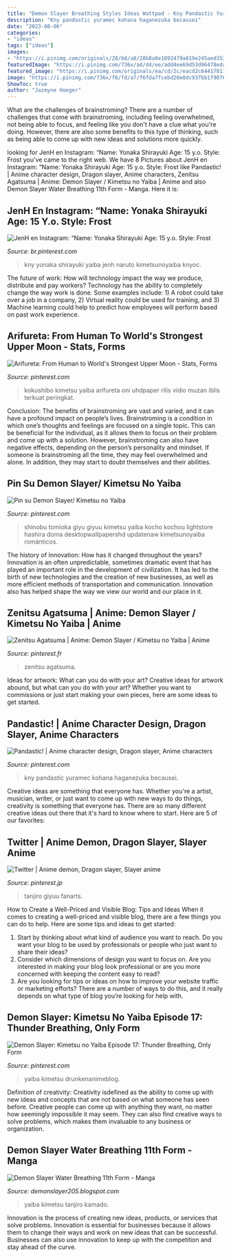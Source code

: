 ```yaml
---
title: "Demon Slayer Breathing Styles Ideas Wattpad - Kny Pandastic Yuramec Kohana Haganezuka Becausei"
description: "Kny pandastic yuramec kohana haganezuka becausei"
date: "2023-08-06"
categories:
- "ideas"
tags: ["ideas"]
images:
- "https://i.pinimg.com/originals/28/b8/a8/28b8a8e1092479a819e245aed353ddf7.jpg"
featuredImage: "https://i.pinimg.com/736x/ad/d4/ee/add4ee69d53d96478edacca3a00aff2c.jpg"
featured_image: "https://i.pinimg.com/originals/ea/cd/2c/eacd2c64417811f4b5f7348092fb2645.png"
image: "https://i.pinimg.com/736x/f6/fd/a7/f6fda7fcebd20e0dc937bb1f907635f8.jpg"
ShowToc: true
author: "Jazmyne Hoeger"
---
```



What are the challenges of brainstroming?
There are a number of challenges that come with brainstroming, including feeling overwhelmed, not being able to focus, and feeling like you don't have a clue what you're doing. However, there are also some benefits to this type of thinking, such as being able to come up with new ideas and solutions more quickly.

	

		
looking for JenH en Instagram: “Name: Yonaka Shirayuki Age: 15 y.o. Style: Frost you've came to the right web. We have 8 Pictures about JenH en Instagram: “Name: Yonaka Shirayuki Age: 15 y.o. Style: Frost like Pandastic! | Anime character design, Dragon slayer, Anime characters, Zenitsu Agatsuma | Anime: Demon Slayer / Kimetsu no Yaiba | Anime and also Demon Slayer Water Breathing 11th Form - Manga. Here it is:
		
    
## JenH En Instagram: “Name: Yonaka Shirayuki Age: 15 Y.o. Style: Frost

<img loading=lazy src="https://i.pinimg.com/736x/2b/2a/7c/2b2a7c3a0a92a88b08392801fd802f95.jpg" onerror="this.onerror=null;this.src='https://tse4.mm.bing.net/th?id=OIP.Dtgbvi7v7lCZKVDkF8EqYAHaI9&amp;pid=15.1';" alt="JenH en Instagram: “Name: Yonaka Shirayuki Age: 15 y.o. Style: Frost">

_Source: br.pinterest.com_

>kny yonaka shirayuki yaiba jenh naruto kimetsunoyaiba knyoc. 

	

The future of work: How will technology impact the way we produce, distribute and pay workers?
Technology has the ability to completely change the way work is done. Some examples include: 1) A robot could take over a job in a company, 2) Virtual reality could be used for training, and 3) Machine learning could help to predict how employees will perform based on past work experience.

    
## Arifureta: From Human To World&#039;s Strongest Upper Moon - Stats, Forms

<img loading=lazy src="https://i.pinimg.com/originals/28/b8/a8/28b8a8e1092479a819e245aed353ddf7.jpg" onerror="this.onerror=null;this.src='https://tse4.mm.bing.net/th?id=OIP.70AIdWI7snP6az1EzZdN9AHaEK&amp;pid=15.1';" alt="Arifureta: From Human to World&#039;s Strongest Upper Moon - Stats, Forms">

_Source: pinterest.com_

>kokushibo kimetsu yaiba arifureta oni uhdpaper rilis vidio muzan iblis terkuat peringkat. 

	

Conclusion: The benefits of brainstroming are vast and varied, and it can have a profound impact on people’s lives.
Brainstroming is a condition in which one’s thoughts and feelings are focused on a single topic. This can be beneficial for the individual, as it allows them to focus on their problem and come up with a solution. However, brainstroming can also have negative effects, depending on the person’s personality and mindset. If someone is brainstroming all the time, they may feel overwhelmed and alone. In addition, they may start to doubt themselves and their abilities.

    
## Pin Su Demon Slayer/ Kimetsu No Yaiba

<img loading=lazy src="https://i.pinimg.com/736x/ad/d4/ee/add4ee69d53d96478edacca3a00aff2c.jpg" onerror="this.onerror=null;this.src='https://tse1.mm.bing.net/th?id=OIP.weTxySm2VEaomxkmGzZGQQHaMV&amp;pid=15.1';" alt="Pin su Demon Slayer/ Kimetsu no Yaiba">

_Source: pinterest.com_

>shinobu tomioka giyu giyuu kimetsu yaiba kocho kochou lightstore hashira doma desktopwallpapershd updatenaw kimetsunoyaiba románticos. 

	

The history of Innovation: How has it changed throughout the years?
Innovation is an often unpredictable, sometimes dramatic event that has played an important role in the development of civilization. It has led to the birth of new technologies and the creation of new businesses, as well as more efficient methods of transportation and communication. Innovation also has helped shape the way we view our world and our place in it.

    
## Zenitsu Agatsuma | Anime: Demon Slayer / Kimetsu No Yaiba | Anime

<img loading=lazy src="https://i.pinimg.com/originals/7a/fe/44/7afe4459f2beff76003d7ad11daac832.jpg" onerror="this.onerror=null;this.src='https://tse2.mm.bing.net/th?id=OIP.MgSWmB-Jh08T6or4erxUaAHaHa&amp;pid=15.1';" alt="Zenitsu Agatsuma | Anime: Demon Slayer / Kimetsu no Yaiba | Anime">

_Source: pinterest.fr_

>zenitsu agatsuma. 

	

Ideas for artwork: What can you do with your art?
Creative ideas for artwork abound, but what can you do with your art? Whether you want to commissions or just start making your own pieces, here are some ideas to get started.

    
## Pandastic! | Anime Character Design, Dragon Slayer, Anime Characters

<img loading=lazy src="https://i.pinimg.com/originals/ea/cd/2c/eacd2c64417811f4b5f7348092fb2645.png" onerror="this.onerror=null;this.src='https://tse4.mm.bing.net/th?id=OIP.SMcSaWn3bQC-5wyjFc-F1QHaMD&amp;pid=15.1';" alt="Pandastic! | Anime character design, Dragon slayer, Anime characters">

_Source: pinterest.com_

>kny pandastic yuramec kohana haganezuka becausei. 

	

Creative ideas are something that everyone has. Whether you're a artist, musician, writer, or just want to come up with new ways to do things, creativity is something that everyone has. There are so many different creative ideas out there that it's hard to know where to start. Here are 5 of our favorites: 

    
## Twitter | Anime Demon, Dragon Slayer, Slayer Anime

<img loading=lazy src="https://i.pinimg.com/736x/f6/fd/a7/f6fda7fcebd20e0dc937bb1f907635f8.jpg" onerror="this.onerror=null;this.src='https://tse1.mm.bing.net/th?id=OIP.SWLuUPWDfP7LNlJgo5bF6AHaJk&amp;pid=15.1';" alt="Twitter | Anime demon, Dragon slayer, Slayer anime">

_Source: pinterest.jp_

>tanjiro giyuu fanarts. 

	

How to Create a Well-Priced and Visible Blog: Tips and Ideas
When it comes to creating a well-priced and visible blog, there are a few things you can do to help. Here are some tips and ideas to get started: 
1. Start by thinking about what kind of audience you want to reach. Do you want your blog to be used by professionals or people who just want to share their ideas? 
2. Consider which dimensions of design you want to focus on. Are you interested in making your blog look professional or are you more concerned with keeping the content easy to read? 
3. Are you looking for tips or ideas on how to improve your website traffic or marketing efforts? There are a number of ways to do this, and it really depends on what type of blog you’re looking for help with. 

    
## Demon Slayer: Kimetsu No Yaiba Episode 17: Thunder Breathing, Only Form

<img loading=lazy src="https://i.pinimg.com/originals/fc/7e/1d/fc7e1d6f992ffe94a64a3323eaa22a16.jpg" onerror="this.onerror=null;this.src='https://tse1.mm.bing.net/th?id=OIP.OHqyAbw-7gm_yKC6H_CWEwHaEK&amp;pid=15.1';" alt="Demon Slayer: Kimetsu no Yaiba Episode 17: Thunder Breathing, Only Form">

_Source: pinterest.com_

>yaiba kimetsu drunkenanimeblog. 

	

Definition of creativity:
Creativity isdefined as the ability to come up with new ideas and concepts that are not based on what someone has seen before. Creative people can come up with anything they want, no matter how seemingly impossible it may seem. They can also find creative ways to solve problems, which makes them invaluable to any business or organization.

    
## Demon Slayer Water Breathing 11th Form - Manga

<img loading=lazy src="https://i.pinimg.com/736x/28/ce/11/28ce116d351938b71cd548f4c2e239bb.jpg" onerror="this.onerror=null;this.src='https://tse1.mm.bing.net/th?id=OIP.rHOc7W6aUI76T-Kxfsq07gHaMu&amp;pid=15.1';" alt="Demon Slayer Water Breathing 11th Form - Manga">

_Source: demonslayer205.blogspot.com_

>yaiba kimetsu tanjiro kamado. 

	

Innovation is the process of creating new ideas, products, or services that solve problems. Innovation is essential for businesses because it allows them to change their ways and work on new ideas that can be successful. Businesses can also use innovation to keep up with the competition and stay ahead of the curve.

